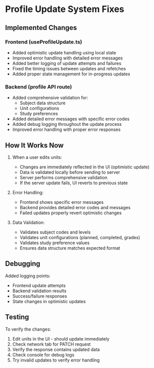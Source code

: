 # Profile Update System Fixes

## Implemented Changes

### Frontend (useProfileUpdate.ts)

- Added optimistic update handling using local state
- Improved error handling with detailed error messages
- Added better logging of update attempts and failures
- Fixed the timing issues between updates and refetches
- Added proper state management for in-progress updates

### Backend (profile API route)

- Added comprehensive validation for:
  - Subject data structure
  - Unit configurations
  - Study preferences
- Added detailed error messages with specific error codes
- Added debug logging throughout the update process
- Improved error handling with proper error responses

## How It Works Now

1. When a user edits units:

   - Changes are immediately reflected in the UI (optimistic update)
   - Data is validated locally before sending to server
   - Server performs comprehensive validation
   - If the server update fails, UI reverts to previous state

2. Error Handling:

   - Frontend shows specific error messages
   - Backend provides detailed error codes and messages
   - Failed updates properly revert optimistic changes

3. Data Validation:
   - Validates subject codes and levels
   - Validates unit configurations (planned, completed, grades)
   - Validates study preference values
   - Ensures data structure matches expected format

## Debugging

Added logging points:

- Frontend update attempts
- Backend validation results
- Success/failure responses
- State changes in optimistic updates

## Testing

To verify the changes:

1. Edit units in the UI - should update immediately
2. Check network tab for PATCH request
3. Verify the response contains updated data
4. Check console for debug logs
5. Try invalid updates to verify error handling
